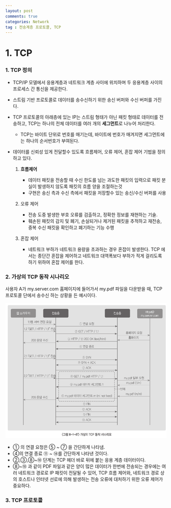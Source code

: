 ```yaml
---
layout: post
comments: true
categories: Network
tag : 전송계층 프로토콜, TCP
---
```




# 1. TCP

### 1. TCP 정의

- TCP/IP 모델에서 응용계층과 네트워크 계층 사이에 위치하며 두 응용계층 사이의 프로세스 간 통신을 제공한다. 

- 스트림 기반 프로토콜로 데이터를 송수신하기 위한 송신 버퍼와 수신 버퍼를 가진다.

- TCP 프로토콜의 아래층에 있는 IP는 스트림 형태가 아닌 패킷 형태로 데이터를 전송하고, TCP는 하나의 전체 데이터를 여러 개의 **세그먼트**로 나누어 처리한다.

  - TCP는 바이트 단위로 번호를 매기는데, 바이트에 번호가 매겨지면 세그먼트에는 하나의 순서번호가 부여된다.

- 데이터를 신뢰성 있게 전달할수 있도록 흐름제어, 오류 제어, 혼잡 제어 기법을 정의하고 있다. 

  1. **흐름제어**

     - 데이터 패킷을 전송할 때 수신 한도를 넘는 과도한 패킷의 입력으로 패킷 분실이 발생하지 않도록 패킷의 흐름 양을 조절하는것
     - 구현은 송신 측과 수신 측에서 패킷을 저장할수 있는 송신/수신 버퍼를 사용

  2. 오류 제어

     - 전송 도중 발생한 부호 오류를 검출하고, 정확한 정보를 재현하는 기술.
     - 훼손된 패킷의 감지 및 폐기, 손실되거나 제거된 패킷을 추적하고 재전송, 중복 수신 패킷을 확인하고 폐기하는 기능 수행

  3. 혼잡 제어

     - 네트워크 부하가 네트워크 용량을 초과하는 경우 혼잡이 발생한다. TCP 에서는 종단간 혼잡을 제어하고 네트워크 대역폭보다 부하가 적게 걸리도록 하기 위하여 혼잡 제어를 한다.

     [^네트워크 부하]: 단위 시간당 네트워크로 전송되는 패킷의 수
     [^네트워크 용량]: 단위 시간당 네트워크에서 처리할수 있는 패킷의 수



### 2. 가상의 TCP 동작 시나리오

사용자 A가 my.server.com 홈페이지에 들어가서 my.pdf 파일을 다운받을 때, TCP 프로토콜 단에서 송수신 하는 상황을 든 예시이다. 

![](./assets/tcp_scenario.PNG)

- ① 의 연결 요청은 ⑤ ~ ⑦ 을 간단하게 나타냄.
-  ④의 연결 종료 ⑪ ~ ⑭를 간단하게 나타낸 것이다.
- ②,③,⑧~⑩ 단계는 TCP 헤더 바로 뒤에 붙는 응용 계층 데이터이다.
-  ⑧~⑩ 과 같이 PDF 파일과 같은 양이 많은 데이터가 한번에 전송되는 경우에는 여러 네트워크 경로로 IP 패킷이 전달될 수 있어, TCP 흐름 제어와, 네트워크 경로 상의 호스트나 인터넷 선로에 의해 발생하는 전송 오류에 대처하기 위한 오류 제어가 중요하다.



### 3. TCP 프로토콜

